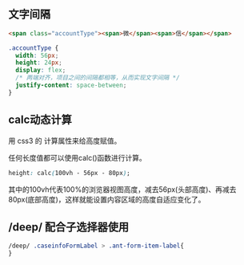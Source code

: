 ## 文字间隔
```html
<span class="accountType"><span>微</span><span>信</span></span>
```
```css
.accountType {
  width: 56px;
  height: 24px;
  display: flex;
  /* 两端对齐，项目之间的间隔都相等，从而实现文字间隔 */
  justify-content: space-between;
}
```
## calc动态计算
用 css3 的 计算属性来给高度赋值。

任何长度值都可以使用calc()函数进行计算。

```css
height: calc(100vh - 56px - 80px);
```
其中的100vh代表100%的浏览器视图高度，减去56px(头部高度)、再减去80px(底部高度)，这样就能设置内容区域的高度自适应变化了。

## /deep/ 配合子选择器使用
```css
/deep/ .caseinfoFormLabel > .ant-form-item-label{
}
```
